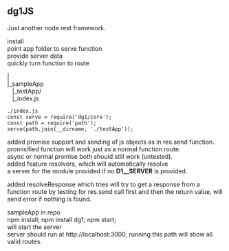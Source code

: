 ## dg1JS
Just another node rest framework.<br />

install <br />
point app folder to serve function<br />
provide server data<br />
quickly turn function to route<br />

|<br />
|_sampleApp<br />
&nbsp;&nbsp;&nbsp;|_testApp/ <br />
&nbsp;&nbsp;&nbsp;|_index.js<br />
```
./index.js
const serve = require('dg1/core');
const path = require('path');
serve(path.join(__dirname, './testApp'));
```
added promise support and sending of js objects as in res.send function. <br />
promisified function will work just as a normal function route. <br />
async or normal promise both should still work (untested). <br />
added feature resolvers, which will automatically resolve <br />
a server for the module provided if no __D1__SERVER__ is provided.

added resolveResponse which tries will try to get a response from a <br />
function route by testing for res.send call first and then the return value, will send error if nothing is found. <br />

sampleApp in repo <br />
npm install; npm install dg1; npm start;<br />
will start the server<br />
server should run at http://localhost:3000, running this path will show all valid routes.
